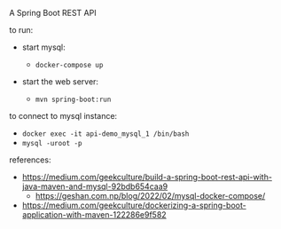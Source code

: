 A Spring Boot REST API

to run:

* start mysql:
  * `docker-compose up`

* start the web server:
  * `mvn spring-boot:run`

to connect to mysql instance:
* `docker exec -it api-demo_mysql_1 /bin/bash`
* `mysql -uroot -p`

references:
* https://medium.com/geekculture/build-a-spring-boot-rest-api-with-java-maven-and-mysql-92bdb654caa9
  * https://geshan.com.np/blog/2022/02/mysql-docker-compose/
* https://medium.com/geekculture/dockerizing-a-spring-boot-application-with-maven-122286e9f582